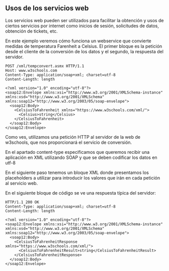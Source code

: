 ##  Usos de los servicios web 



Los servicios web pueden ser utilizados para facilitar la obtención y usos de ciertos servicios por internet  como inicios de sesión,  solicitudes de datos, obtención de tickets, etc. 

En este ejemplo veremos cómo funciona un webservice que convierte medidas de temperatura Farenheit a Celsius. El primer bloque es la petición desde el cliente de la conversión de los datos y el segundo, la respuesta del servidor. 



```
POST /xml/tempconvert.asmx HTTP/1.1
Host: www.w3schools.com
Content-Type: application/soap+xml; charset=utf-8
Content-Length: length

<?xml version="1.0" encoding="utf-8"?>
<soap12:Envelope xmlns:xsi="http://www.w3.org/2001/XMLSchema-instance" xmlns:xsd="http://www.w3.org/2001/XMLSchema" xmlns:soap12="http://www.w3.org/2003/05/soap-envelope">
  <soap12:Body>
    <CelsiusToFahrenheit xmlns="https://www.w3schools.com/xml/">
      <Celsius>string</Celsius>
    </CelsiusToFahrenheit>
  </soap12:Body>
</soap12:Envelope>
```



Como ves, utilizamos una petición HTTP al servidor de la web de w3schools, que nos proporcionará el servicio de conversión. 

En el apartado content-type especificamos que  queremos recibir una aplicación en XML utilizando SOAP y que se deben codificar los datos en utf-8

En el siguiente paso tenemos un bloque XML donde presentamos los placeholders a utilizar para introducir los valores que irán en cada petición al servicio web. 

En el siguiente bloque de código se ve una respuesta típica del servidor: 



```
HTTP/1.1 200 OK
Content-Type: application/soap+xml; charset=utf-8
Content-Length: length

<?xml version="1.0" encoding="utf-8"?>
<soap12:Envelope xmlns:xsi="http://www.w3.org/2001/XMLSchema-instance" xmlns:xsd="http://www.w3.org/2001/XMLSchema" xmlns:soap12="http://www.w3.org/2003/05/soap-envelope">
  <soap12:Body>
    <CelsiusToFahrenheitResponse xmlns="https://www.w3schools.com/xml/">
      <CelsiusToFahrenheitResult>string</CelsiusToFahrenheitResult>
    </CelsiusToFahrenheitResponse>
  </soap12:Body>
</soap12:Envelope>
```